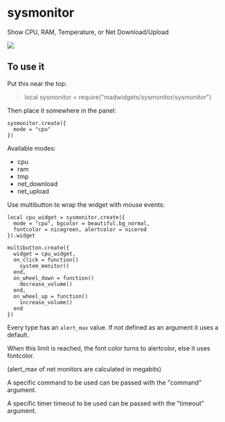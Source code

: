 # sysmonitor

Show CPU, RAM, Temperature, or Net Download/Upload

![](https://i.imgur.com/NJTjgcW.jpg)

## To use it

Put this near the top:
>local sysmonitor = require("madwidgets/sysmonitor/sysmonitor")

Then place it somewhere in the panel:

```
sysmonitor.create({
  mode = "cpu"
})
```

Available modes:

- cpu
- ram
- tmp
- net_download
- net_upload

Use multibutton to wrap the widget with mouse events:

```
local cpu_widget = sysmonitor.create({
  mode = "cpu", bgcolor = beautiful.bg_normal, 
  fontcolor = nicegreen, alertcolor = nicered
}).widget

multibutton.create({
  widget = cpu_widget,
  on_click = function()
    system_monitor()
  end,
  on_wheel_down = function()
    decrease_volume()
  end,
  on_wheel_up = function()
    increase_volume()
  end
})
```

Every type has an `alert_max` value. If not defined as an argument it uses a default.

When this limit is reached, the font color turns to alertcolor, else it uses fontcolor.

(alert_max of net monitors are calculated in megabits)

A specific command to be used can be passed with the "command" argument.

A specific timer timeout to be used can be passed with the "timeout" argument.